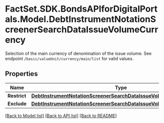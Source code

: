 # FactSet.SDK.BondsAPIforDigitalPortals.Model.DebtInstrumentNotationScreenerSearchDataIssueVolumeCurrency
Selection of the main currency of denomination of the issue volume. See endpoint `/basic/valueUnit/currency/main/list` for valid values.

## Properties

Name | Type | Description | Notes
------------ | ------------- | ------------- | -------------
**Restrict** | [**DebtInstrumentNotationScreenerSearchDataIssueVolumeCurrencyRestrict**](DebtInstrumentNotationScreenerSearchDataIssueVolumeCurrencyRestrict.md) |  | [optional] 
**Exclude** | [**DebtInstrumentNotationScreenerSearchDataIssueVolumeCurrencyExclude**](DebtInstrumentNotationScreenerSearchDataIssueVolumeCurrencyExclude.md) |  | [optional] 

[[Back to Model list]](../README.md#documentation-for-models) [[Back to API list]](../README.md#documentation-for-api-endpoints) [[Back to README]](../README.md)

